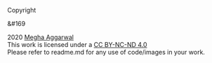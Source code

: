 Copyright <p> &#169 </p> 2020 <a href="https://www.meghaggarwal.com">Megha Aggarwal</a><br>
This work is licensed under a <a rel="license" href="https://creativecommons.org/licenses/by-nc-nd/4.0/">CC BY-NC-ND 4.0</a><br>
Please refer to readme.md for any use of code/images in your work.

